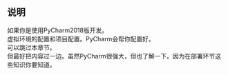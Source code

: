 ## 说明  
如果你是使用PyCharm2018版开发。  
虚拟环境的配置和项目配置。PyCharm会帮你配置好。  
可以跳过本章节。  
但最好把内容过一边。虽然PyCharm很强大，但也了解一下。因为在部署环节这些知识你要知道。  
